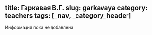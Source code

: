title: Гаркавая В.Г.
slug: garkavaya
category: teachers
tags: [_nav, _category_header]
---

Информация пока не добавлена
